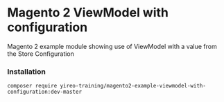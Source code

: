 # Magento 2 ViewModel with configuration
Magento 2 example module showing use of ViewModel with a value from the Store Configuration

### Installation
```
composer require yireo-training/magento2-example-viewmodel-with-configuration:dev-master
```

